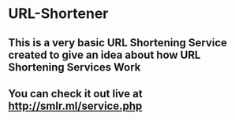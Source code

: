 # URL-Shortener

## This is a very basic URL Shortening Service created to give an idea about how URL Shortening Services Work

## You can check it out live at http://smlr.ml/service.php
